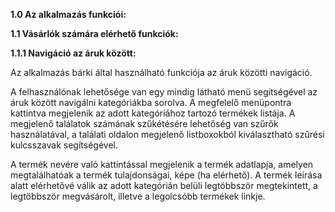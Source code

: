 **1.0 Az alkalmazás funkciói:**

 


**1.1 Vásárlók számára elérhető funkciók:**

**1.1.1 Navigáció az áruk között:**

Az alkalmazás bárki által használható funkciója az áruk közötti navigáció.

A felhasználónak lehetősége van egy mindig látható menü segítségével az áruk között navigálni kategóriákba sorolva. A megfelelő menüpontra kattintva megjelenik az adott kategóriához tartozó termékek listája. A megjelenő találatok számának szűkétésére lehetőség van szűrők használatával, a találati oldalon megjelenő listboxokból kiválasztható szűrési kulcsszavak segítségével.

A termék nevére való kattintással megjelenik a termék adatlapja, amelyen megtalálhatóak a termék tulajdonságai, képe (ha elérhető). A termék leírása alatt elérhetővé válik az adott kategórián belüli legtöbbször megtekintett, a legtöbbször megvásárolt, illetve a legolcsóbb termékek linkje.